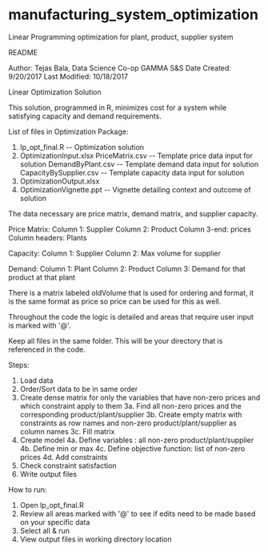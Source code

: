 # manufacturing_system_optimization
Linear Programming optimization for plant, product, supplier system

README

Author: Tejas Bala, Data Science Co-op GAMMA S&S
Date Created: 9/20/2017
Last Modified: 10/18/2017

Linear Optimization Solution

This solution, programmed in R, minimizes cost for a system while satisfying capacity and demand requirements.

List of files in Optimization Package:
1. lp_opt_final.R -- Optimization solution
2. OptimizationInput.xlsx
	PriceMatrix.csv -- Template price data input for solution
	DemandByPlant.csv -- Template demand data input for solution
	CapacityBySupplier.csv -- Template capacity data input for solution
3. OptimizationOutput.xlsx
4. OptimizationVignette.ppt -- Vignette detailing context and outcome of solution



The data necessary are price matrix, demand matrix, and supplier capacity.

Price Matrix: 
	Column 1: Supplier
	Column 2: Product
	Column 3-end: prices
	Column headers: Plants
	
Capacity:
	Column 1: Supplier
	Column 2: Max volume for supplier
	
Demand:
	Column 1: Plant
	Column 2: Product
	Column 3: Demand for that product at that plant
	
There is a matrix labeled oldVolume that is used for ordering and format, it is the same format as price so price can be used for this as well.

Throughout the code the logic is detailed and areas that require user input is marked with '@'.

Keep all files in the same folder. This will be your directory that is referenced in the code.

Steps:
1. Load data 
2. Order/Sort data to be in same order
3. Create dense matrix for only the variables that have non-zero prices and which constraint apply to them
	3a. Find all non-zero prices and the corresponding product/plant/supplier
	3b. Create empty matrix with constraints as row names and non-zero product/plant/supplier as column names
	3c. Fill matrix
4. Create model
	4a. Define variables : all non-zero product/plant/supplier
	4b. Define min or max
	4c. Define objective function: list of non-zero prices
	4d. Add constraints
5. Check constraint satisfaction
6. Write output files


How to run:
1. Open lp_opt_final.R
2. Review all areas marked with '@' to see if edits need to be made based on your specific data
3. Select all & run
4. View output files in working directory location
